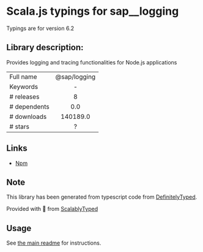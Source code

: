 
# Scala.js typings for sap__logging

Typings are for version 6.2

## Library description:
Provides logging and tracing functionalities for Node.js applications

|                    |                 |
| ------------------ | :-------------: |
| Full name          | @sap/logging |
| Keywords           | - |
| # releases         | 8 |
| # dependents       | 0.0 |
| # downloads        | 140189.0 |
| # stars            | ? |

## Links
- [Npm](https://www.npmjs.com/package/%40sap%2Flogging)
    


## Note
This library has been generated from typescript code from [DefinitelyTyped](https://definitelytyped.org).

Provided with :purple_heart: from [ScalablyTyped](https://github.com/oyvindberg/ScalablyTyped)

## Usage
See [the main readme](../../readme.md) for instructions.


